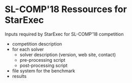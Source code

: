 # SL-COMP'18 Ressources for StarExec #

Inputs required by StarExec for SL-COMP'18 competition

* competition description
* for each solver
  * solver description (version, web site, contact)
  * pre-processing script
  * post-processing script
* file system for the benchmark
* results

